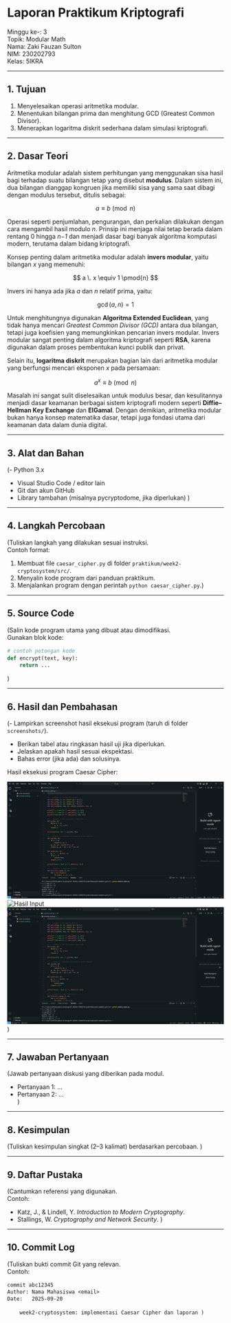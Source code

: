 # Laporan Praktikum Kriptografi
Minggu ke-: 3  
Topik: Modular Math  
Nama: Zaki Fauzan Sulton  
NIM: 230202793  
Kelas: 5IKRA  

---

## 1. Tujuan
1. Menyelesaikan operasi aritmetika modular.  
2. Menentukan bilangan prima dan menghitung GCD (Greatest Common Divisor).  
3. Menerapkan logaritma diskrit sederhana dalam simulasi kriptografi.

---

## 2. Dasar Teori
Aritmetika modular adalah sistem perhitungan yang menggunakan sisa hasil bagi terhadap suatu bilangan tetap yang disebut **modulus**. Dalam sistem ini, dua bilangan dianggap kongruen jika memiliki sisa yang sama saat dibagi dengan modulus tersebut, ditulis sebagai:

$$
a \equiv b \pmod{n}
$$

Operasi seperti penjumlahan, pengurangan, dan perkalian dilakukan dengan cara mengambil hasil modulo *n*. Prinsip ini menjaga nilai tetap berada dalam rentang 0 hingga *n−1* dan menjadi dasar bagi banyak algoritma komputasi modern, terutama dalam bidang kriptografi.

Konsep penting dalam aritmetika modular adalah **invers modular**, yaitu bilangan *x* yang memenuhi:

$$
a \. x \equiv 1 \pmod{n}
$$

Invers ini hanya ada jika *a* dan *n* relatif prima, yaitu:

$$
\gcd(a, n) = 1
$$

Untuk menghitungnya digunakan **Algoritma Extended Euclidean**, yang tidak hanya mencari *Greatest Common Divisor (GCD)* antara dua bilangan, tetapi juga koefisien yang memungkinkan pencarian invers modular. Invers modular sangat penting dalam algoritma kriptografi seperti **RSA**, karena digunakan dalam proses pembentukan kunci publik dan privat.

Selain itu, **logaritma diskrit** merupakan bagian lain dari aritmetika modular yang berfungsi mencari eksponen *x* pada persamaan:

$$
a^x \equiv b \pmod{n}
$$

Masalah ini sangat sulit diselesaikan untuk modulus besar, dan kesulitannya menjadi dasar keamanan berbagai sistem kriptografi modern seperti **Diffie–Hellman Key Exchange** dan **ElGamal**. Dengan demikian, aritmetika modular bukan hanya konsep matematika dasar, tetapi juga fondasi utama dari keamanan data dalam dunia digital.

---

## 3. Alat dan Bahan
(- Python 3.x  
- Visual Studio Code / editor lain  
- Git dan akun GitHub  
- Library tambahan (misalnya pycryptodome, jika diperlukan)  )

---

## 4. Langkah Percobaan
(Tuliskan langkah yang dilakukan sesuai instruksi.  
Contoh format:
1. Membuat file `caesar_cipher.py` di folder `praktikum/week2-cryptosystem/src/`.
2. Menyalin kode program dari panduan praktikum.
3. Menjalankan program dengan perintah `python caesar_cipher.py`.)

---

## 5. Source Code
(Salin kode program utama yang dibuat atau dimodifikasi.  
Gunakan blok kode:

```python
# contoh potongan kode
def encrypt(text, key):
    return ...
```
)

---

## 6. Hasil dan Pembahasan
(- Lampirkan screenshot hasil eksekusi program (taruh di folder `screenshots/`).  
- Berikan tabel atau ringkasan hasil uji jika diperlukan.  
- Jelaskan apakah hasil sesuai ekspektasi.  
- Bahas error (jika ada) dan solusinya. 

Hasil eksekusi program Caesar Cipher:

![Hasil Eksekusi](screenshots/output.png)
![Hasil Input](screenshots/input.png)
![Hasil Output](screenshots/output.png)
)

---

## 7. Jawaban Pertanyaan
(Jawab pertanyaan diskusi yang diberikan pada modul.  
- Pertanyaan 1: …  
- Pertanyaan 2: …  
)
---

## 8. Kesimpulan
(Tuliskan kesimpulan singkat (2–3 kalimat) berdasarkan percobaan.  )

---

## 9. Daftar Pustaka
(Cantumkan referensi yang digunakan.  
Contoh:  
- Katz, J., & Lindell, Y. *Introduction to Modern Cryptography*.  
- Stallings, W. *Cryptography and Network Security*.  )

---

## 10. Commit Log
(Tuliskan bukti commit Git yang relevan.  
Contoh:
```
commit abc12345
Author: Nama Mahasiswa <email>
Date:   2025-09-20

    week2-cryptosystem: implementasi Caesar Cipher dan laporan )
```
